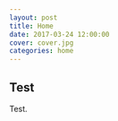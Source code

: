 ```yaml
---
layout: post
title: Home
date: 2017-03-24 12:00:00
cover: cover.jpg
categories: home
---
```


## Test

Test.
